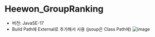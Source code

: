 # Heewon_GroupRanking
+ 버전: JavaSE-17   
+ Build Path에 External로 추가해서 사용 (jsoup은 Class Path에)
![image](https://github.com/Database-QL-team/Heewon_GroupRanking/assets/112538487/314d113c-78d5-43a3-8e99-aa1357b71833)
